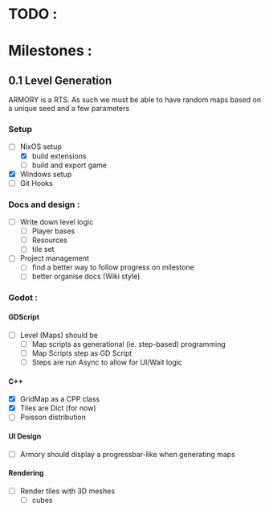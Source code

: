 # TODO :

# Milestones :

## 0.1 Level Generation
ARMORY is a RTS. As such we must be able to have random maps based on a unique seed and a few parameters

### Setup
- [ ] NixOS setup
  - [X] build extensions
  - [ ] build and export game 
- [X] Windows setup
- [ ] Git Hooks

### Docs and design :
- [ ] Write down level logic 
  - [ ] Player bases
  - [ ] Resources
  - [ ] tile set
- [ ] Project management
  - [ ] find a better way to follow progress on milestone
  - [ ] better organise docs (Wiki style)

### Godot :
#### GDScript
- [ ] Level (Maps) should be 
  - [ ] Map scripts as generational (ie. step-based) programming
  - [ ] Map Scripts step as GD Script
  - [ ] Steps are run Async to allow for UI/Wait logic

#### C++
- [X] GridMap as a CPP class
- [X] Tiles are Dict (for now)
- [ ] Poisson distribution

#### UI Design
- [ ] Armory should display a progressbar-like when generating maps

#### Rendering
- [ ] Render tiles with 3D meshes
  - [ ] cubes 